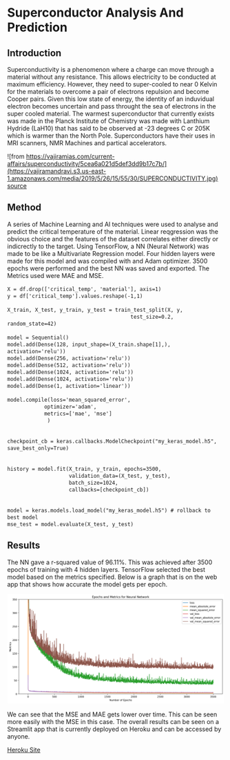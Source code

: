 # Superconductor Analysis And Prediction

## Introduction
Superconductivity is a phenomenon where a charge can move through a material without any resistance. This allows electricity to be conducted at maximum efficiency.  However, they need to super-cooled to near 0 Kelvin for the materials to overcome a pair of electrons repulsion and become Cooper pairs. Given this low state of energy, the identity of an induvidual electron becomes uncertain and pass throught the sea of electrons in the super cooled material. The warmest superconductor that currently exists was made in the Planck Institute of Chemistry was made with Lanthium Hydride (LaH10)  that has said to be observed at -23 degrees C or 205K which is warmer than the North Pole. Superconductors have their uses in MRI scanners, NMR Machines and partical accelerators.

![from https://vajiramias.com/current-affairs/superconductivity/5cea6a021d5def3dd9b17c7b/](https://vajiramandravi.s3.us-east-1.amazonaws.com/media/2019/5/26/15/55/30/SUPERCONDUCTIVITY.jpg) [source](https://vajiramias.com/current-affairs/superconductivity/5cea6a021d5def3dd9b17c7b/)

## Method
A series of Machine Learning and AI techniques were used to analyse and predict the critical temperature of the material. Linear reqgression was the obvious choice and the features of the dataset correlates either directly or indicrectly to the target. Using TensorFlow, a NN (Neural Network) was made to be like a Multivariate Regression model. Four hidden layers were made for this model and was compiled with and Adam optimizer.  3500 epochs were performed and the best NN was saved and exported.  The Metrics used were MAE and MSE.
```
X = df.drop(['critical_temp', 'material'], axis=1)
y = df['critical_temp'].values.reshape(-1,1)

X_train, X_test, y_train, y_test = train_test_split(X, y, 
                                        test_size=0.2, random_state=42)

model = Sequential()
model.add(Dense(128, input_shape=(X_train.shape[1],), activation='relu'))
model.add(Dense(256, activation='relu'))
model.add(Dense(512, activation='relu'))
model.add(Dense(1024, activation='relu'))
model.add(Dense(1024, activation='relu'))
model.add(Dense(1, activation='linear'))

model.compile(loss='mean_squared_error',
            optimizer='adam',
            metrics=['mae', 'mse']
             )


checkpoint_cb = keras.callbacks.ModelCheckpoint("my_keras_model.h5", save_best_only=True)


history = model.fit(X_train, y_train, epochs=3500,
                    validation_data=(X_test, y_test),
                    batch_size=1024,
                    callbacks=[checkpoint_cb])


model = keras.models.load_model("my_keras_model.h5") # rollback to best model
mse_test = model.evaluate(X_test, y_test)
```
## Results
The NN gave a r-squared value of 96.11%. This was achieved after 3500 epochs of training with 4 hidden layers.  TensorFlow selected the best model based on the metrics specified. Below is a graph that is on the web app that shows how accurate the model gets per epoch.

![epoch_graph](media/epochs.png)

We can see that the MSE and MAE gets lower over time.  This can be seen more easily with the MSE in this case.  The overall results can be seen on a Streamlit app that is currently deployed on Heroku and can be accessed by anyone.  

[Heroku Site](https://superconductor-analysis.herokuapp.com/)
